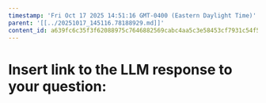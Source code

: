 ```yaml
---
timestamp: 'Fri Oct 17 2025 14:51:16 GMT-0400 (Eastern Daylight Time)'
parent: '[[../20251017_145116.78188929.md]]'
content_id: a639fc6c35f3f62088975c7646882569cabc4aa5c3e58453cf7931c54f51abac
---
```


# Insert link to the LLM response to your question:
